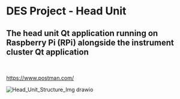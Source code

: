 # **DES Project - Head Unit**
## The head unit Qt application running on Raspberry Pi (RPi) alongside the instrument cluster Qt application  
</br>

https://www.postman.com/

![Head_Unit_Structure_Img drawio](https://github.com/SeungWoo-L/DES_Head-Unit/assets/138398505/c2c9d445-48d0-4724-8d94-c27992e59ff0)
